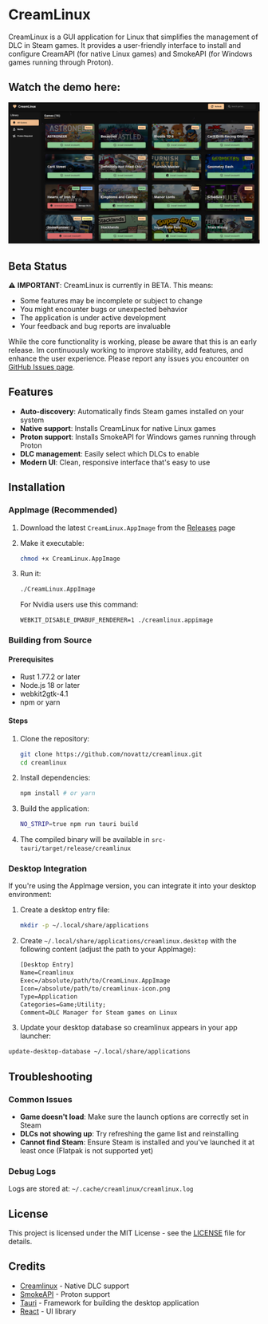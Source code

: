 # CreamLinux

CreamLinux is a GUI application for Linux that simplifies the management of DLC in Steam games. It provides a user-friendly interface to install and configure CreamAPI (for native Linux games) and SmokeAPI (for Windows games running through Proton). 

## Watch the demo here:
[![Watch the demo](./src/assets/screenshot.png)](https://www.youtube.com/watch?v=ZunhZnKFLlg)
## Beta Status

⚠️ **IMPORTANT**: CreamLinux is currently in BETA. This means:

- Some features may be incomplete or subject to change
- You might encounter bugs or unexpected behavior
- The application is under active development
- Your feedback and bug reports are invaluable

While the core functionality is working, please be aware that this is an early release. Im continuously working to improve stability, add features, and enhance the user experience. Please report any issues you encounter on [GitHub Issues page](https://github.com/Novattz/creamlinux-installer/issues).

## Features

- **Auto-discovery**: Automatically finds Steam games installed on your system
- **Native support**: Installs CreamLinux for native Linux games
- **Proton support**: Installs SmokeAPI for Windows games running through Proton
- **DLC management**: Easily select which DLCs to enable
- **Modern UI**: Clean, responsive interface that's easy to use

## Installation

### AppImage (Recommended)

1. Download the latest `CreamLinux.AppImage` from the [Releases](https://github.com/Novattz/creamlinux-installer/releases) page
2. Make it executable:
   ```bash
   chmod +x CreamLinux.AppImage
   ```
3. Run it:
   ```bash
   ./CreamLinux.AppImage
   ```

   For Nvidia users use this command:
   ```
   WEBKIT_DISABLE_DMABUF_RENDERER=1 ./creamlinux.appimage
   ```

### Building from Source

#### Prerequisites

- Rust 1.77.2 or later
- Node.js 18 or later
- webkit2gtk-4.1
- npm or yarn

#### Steps

1. Clone the repository:

   ```bash
   git clone https://github.com/novattz/creamlinux.git
   cd creamlinux
   ```

2. Install dependencies:

   ```bash
   npm install # or yarn
   ```

3. Build the application:

   ```bash
   NO_STRIP=true npm run tauri build
   ```

4. The compiled binary will be available in `src-tauri/target/release/creamlinux`

### Desktop Integration

If you're using the AppImage version, you can integrate it into your desktop environment:

1. Create a desktop entry file:

   ```bash
   mkdir -p ~/.local/share/applications
   ```

2. Create `~/.local/share/applications/creamlinux.desktop` with the following content (adjust the path to your AppImage):

   ```
   [Desktop Entry]
   Name=Creamlinux
   Exec=/absolute/path/to/CreamLinux.AppImage
   Icon=/absolute/path/to/creamlinux-icon.png
   Type=Application
   Categories=Game;Utility;
   Comment=DLC Manager for Steam games on Linux
   ```

3. Update your desktop database so creamlinux appears in your app launcher:

```bash
update-desktop-database ~/.local/share/applications
```

## Troubleshooting

### Common Issues

- **Game doesn't load**: Make sure the launch options are correctly set in Steam
- **DLCs not showing up**: Try refreshing the game list and reinstalling
- **Cannot find Steam**: Ensure Steam is installed and you've launched it at least once (Flatpak is not supported yet)

### Debug Logs

Logs are stored at: `~/.cache/creamlinux/creamlinux.log`

## License

This project is licensed under the MIT License - see the [LICENSE](LICENSE.md) file for details.

## Credits

- [Creamlinux](https://github.com/anticitizn/creamlinux) - Native DLC support
- [SmokeAPI](https://github.com/acidicoala/SmokeAPI) - Proton support
- [Tauri](https://tauri.app/) - Framework for building the desktop application
- [React](https://reactjs.org/) - UI library
